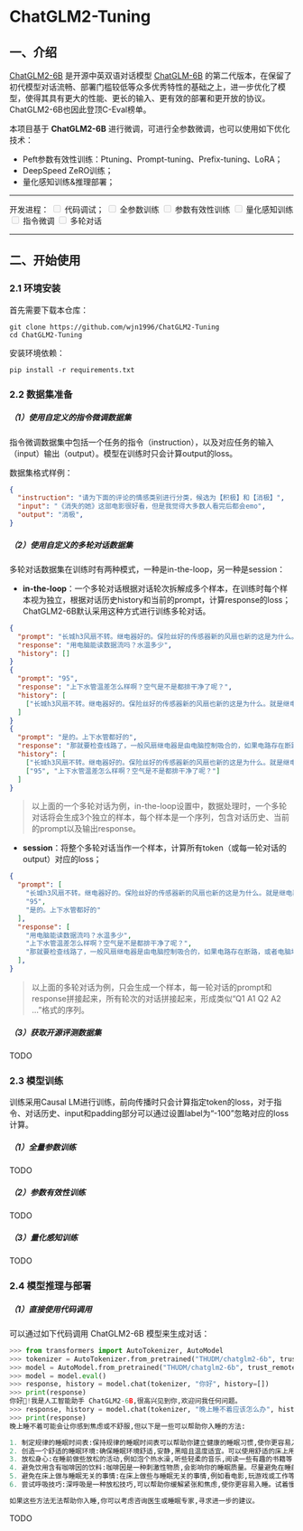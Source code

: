 # ChatGLM2-Tuning


## 一、介绍

[ChatGLM2-6B](https://github.com/THUDM/ChatGLM2-6B) 是开源中英双语对话模型 [ChatGLM-6B](https://github.com/THUDM/ChatGLM-6B) 的第二代版本，在保留了初代模型对话流畅、部署门槛较低等众多优秀特性的基础之上，进一步优化了模型，使得其具有更大的性能、更长的输入、更有效的部署和更开放的协议。ChatGLM2-6B也因此登顶C-Eval榜单。

本项目基于 **ChatGLM2-6B** 进行微调，可进行全参数微调，也可以使用如下优化技术：
- Peft参数有效性训练：Ptuning、Prompt-tuning、Prefix-tuning、LoRA；
- DeepSpeed ZeRO训练；
- 量化感知训练&推理部署；

---

开发进程：
<input type="checkbox" unchecked disabled/> 代码调试；
<input type="checkbox" disabled/> 全参数训练
<input type="checkbox" disabled/> 参数有效性训练
<input type="checkbox" disabled/> 量化感知训练
<input type="checkbox" disabled/> 指令微调
<input type="checkbox" disabled/> 多轮对话

---

## 二、开始使用
### 2.1 环境安装
首先需要下载本仓库：
```shell
git clone https://github.com/wjn1996/ChatGLM2-Tuning
cd ChatGLM2-Tuning
```

安装环境依赖：
```
pip install -r requirements.txt
```

### 2.2 数据集准备

##### （1）使用自定义的指令微调数据集

指令微调数据集中包括一个任务的指令（instruction），以及对应任务的输入（input）输出（output）。模型在训练时只会计算output的loss。

数据集格式样例：
```json
{
  "instruction": "请为下面的评论的情感类别进行分类，候选为【积极】和【消极】",
  "input": "《消失的她》这部电影很好看，但是我觉得大多数人看完后都会emo",
  "output": "消极",
}
```



##### （2）使用自定义的多轮对话数据集

多轮对话数据集在训练时有两种模式，一种是in-the-loop，另一种是session：
- **in-the-loop**：一个多轮对话根据对话轮次拆解成多个样本，在训练时每个样本视为独立，根据对话历史history和当前的prompt，计算response的loss；ChatGLM2-6B默认采用这种方式进行训练多轮对话。

```json
{
  "prompt": "长城h3风扇不转。继电器好的。保险丝好的传感器新的风扇也新的这是为什么。就是继电器缺一个信号线", 
  "response": "用电脑能读数据流吗？水温多少", 
  "history": []
}
{
  "prompt": "95", 
  "response": "上下水管温差怎么样啊？空气是不是都排干净了呢？", 
  "history": [
    ["长城h3风扇不转。继电器好的。保险丝好的传感器新的风扇也新的这是为什么。就是继电器缺一个信号线", "用电脑能读数据流吗？水温多少"]
  ]
}
{
  "prompt": "是的。上下水管都好的", 
  "response": "那就要检查线路了，一般风扇继电器是由电脑控制吸合的，如果电路存在断路，或者电脑坏了的话会出现继电器不吸合的情况！", 
  "history": [
    ["长城h3风扇不转。继电器好的。保险丝好的传感器新的风扇也新的这是为什么。就是继电器缺一个信号线", "用电脑能读数据流吗？水温多少"], 
    ["95", "上下水管温差怎么样啊？空气是不是都排干净了呢？"]
  ]
}
```
> 以上面的一个多轮对话为例，in-the-loop设置中，数据处理时，一个多轮对话将会生成3个独立的样本，每个样本是一个序列，包含对话历史、当前的prompt以及输出response。
- **session**：将整个多轮对话当作一个样本，计算所有token（或每一轮对话的output）对应的loss；

```json
{
  "prompt": [
    "长城h3风扇不转。继电器好的。保险丝好的传感器新的风扇也新的这是为什么。就是继电器缺一个信号线",
    "95",
    "是的。上下水管都好的"
  ],
  "response": [
    "用电脑能读数据流吗？水温多少",
    "上下水管温差怎么样啊？空气是不是都排干净了呢？",
    "那就要检查线路了，一般风扇继电器是由电脑控制吸合的，如果电路存在断路，或者电脑坏了的话会出现继电器不吸合的情况！"
  ],
}
```
> 以上面的多轮对话为例，只会生成一个样本，每一轮对话的prompt和response拼接起来，所有轮次的对话拼接起来，形成类似“Q1 A1 Q2 A2 ...”格式的序列。


##### （3）获取开源评测数据集

TODO


### 2.3 模型训练

训练采用Causal LM进行训练，前向传播时只会计算指定token的loss，对于指令、对话历史、input和padding部分可以通过设置label为“-100”忽略对应的loss计算。

##### （1）全量参数训练
TODO

##### （2）参数有效性训练
TODO


##### （3）量化感知训练
TODO

### 2.4 模型推理与部署

##### （1）直接使用代码调用

可以通过如下代码调用 ChatGLM2-6B 模型来生成对话：

```python
>>> from transformers import AutoTokenizer, AutoModel
>>> tokenizer = AutoTokenizer.from_pretrained("THUDM/chatglm2-6b", trust_remote_code=True)
>>> model = AutoModel.from_pretrained("THUDM/chatglm2-6b", trust_remote_code=True, device='cuda')
>>> model = model.eval()
>>> response, history = model.chat(tokenizer, "你好", history=[])
>>> print(response)
你好👋!我是人工智能助手 ChatGLM2-6B,很高兴见到你,欢迎问我任何问题。
>>> response, history = model.chat(tokenizer, "晚上睡不着应该怎么办", history=history)
>>> print(response)
晚上睡不着可能会让你感到焦虑或不舒服,但以下是一些可以帮助你入睡的方法:

1. 制定规律的睡眠时间表:保持规律的睡眠时间表可以帮助你建立健康的睡眠习惯,使你更容易入睡。尽量在每天的相同时间上床,并在同一时间起床。
2. 创造一个舒适的睡眠环境:确保睡眠环境舒适,安静,黑暗且温度适宜。可以使用舒适的床上用品,并保持房间通风。
3. 放松身心:在睡前做些放松的活动,例如泡个热水澡,听些轻柔的音乐,阅读一些有趣的书籍等,有助于缓解紧张和焦虑,使你更容易入睡。
4. 避免饮用含有咖啡因的饮料:咖啡因是一种刺激性物质,会影响你的睡眠质量。尽量避免在睡前饮用含有咖啡因的饮料,例如咖啡,茶和可乐。
5. 避免在床上做与睡眠无关的事情:在床上做些与睡眠无关的事情,例如看电影,玩游戏或工作等,可能会干扰你的睡眠。
6. 尝试呼吸技巧:深呼吸是一种放松技巧,可以帮助你缓解紧张和焦虑,使你更容易入睡。试着慢慢吸气,保持几秒钟,然后缓慢呼气。

如果这些方法无法帮助你入睡,你可以考虑咨询医生或睡眠专家,寻求进一步的建议。
```

TODO
